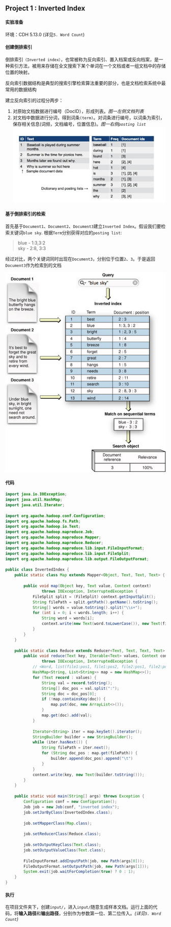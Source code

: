 ## Project 1 : Inverted Index

#### 实验准备
环境：CDH 5.13.0 (详见`5. Word Count`)

#### 创建倒排索引

倒排索引`（Inverted index）`，也常被称为反向索引、置入档案或反向档案，是一种索引方法，被用来存储在全文搜索下某个单词在一个文档或者一组文档中的存储位置的映射。

反向索引数据结构是典型的搜索引擎检索算法重要的部分，也是文档检索系统中最常用的数据结构

建立反向索引的过程分两步：
1. 对原始文档数据进行编号（DocID），形成列表。*图一左侧文档列表*
2. 对文档中数据进行分词，得到词条`(term)`。对词条进行编号，以词条为索引，保存相关信息(词频，文档编号，位置信息)。*图一右侧`posting list`*
![](https://github.com/s09g/notes/raw/master/cloud/9.%20Project%201%20:%20Inverted%20Index/assets/2.jpg)

#### 基于倒排索引的检索
首先基于`Document1`、`Document2`、`Document3`建立`Inverted Index`。假设我们要检索关键词`blue sky`. 根据`Term`分别获得对应的`posting list`:
> blue - 1:3,3:2 <br>
> sky - 2:8, 3:3

经过对比，两个关键词同时出现在`Document3`，分别位于位置`2`、`3`。于是返回`Document3`作为检索到的文档

![](https://github.com/s09g/notes/raw/master/cloud/9.%20Project%201%20:%20Inverted%20Index/assets/1.jpg)


#### 代码

```java
import java.io.IOException;
import java.util.HashMap;
import java.util.Iterator;

import org.apache.hadoop.conf.Configuration;
import org.apache.hadoop.fs.Path;
import org.apache.hadoop.io.Text;
import org.apache.hadoop.mapreduce.Job;
import org.apache.hadoop.mapreduce.Mapper;
import org.apache.hadoop.mapreduce.Reducer;
import org.apache.hadoop.mapreduce.lib.input.FileInputFormat;
import org.apache.hadoop.mapreduce.lib.input.FileSplit;
import org.apache.hadoop.mapreduce.lib.output.FileOutputFormat;

public class InvertedIndex {
	public static class Map extends Mapper<Object, Text, Text, Text> {

		public void map(Object key, Text value, Context context)
				throws IOException, InterruptedException {
			FileSplit split = (FileSplit) context.getInputSplit();
			String filePath = split.getPath().getName().toString();
			String[] words = value.toString().split("\\s+");
			for (int i = 0; i < words.length; i++) {
				String word = words[i];
				context.write(new Text(word.toLowerCase()), new Text(filePath + ":" + i));
			}
		}
	}

	public static class Reduce extends Reducer<Text, Text, Text, Text> {
		public void reduce(Text key, Iterable<Text> values, Context context)
				throws IOException, InterruptedException {
			// <Word, list(file1:pos1, file1:pos2, file2:pos1, file2:pos2),...>
			HashMap<String, List<String>> map = new HashMap<>();
			for (Text record : values) {
				String val = record.toString();
				String[] doc_pos = val.split(":");
				String doc = doc_pos[0];
				if (!map.containsKey(doc)) {
					map.put(doc, new ArrayList<>());
				}
				map.get(doc).add(val);
			}

			Iterator<String> iter = map.keySet().iterator();
			StringBuilder builder = new StringBuilder();
			while (iter.hasNext()) {
				String filePath = iter.next();
				for (String doc_pos : map.get(filePath)) {
					builder.append(doc_pos).append("\t")
				}
			}
			context.write(key, new Text(builder.toString()));
		}
	}

	public static void main(String[] args) throws Exception {
		Configuration conf = new Configuration();
		Job job = new Job(conf, "inverted index");
		job.setJarByClass(InvertedIndex.class);

		job.setMapperClass(Map.class);

		job.setReducerClass(Reduce.class);

		job.setOutputKeyClass(Text.class);
		job.setOutputValueClass(Text.class);

		FileInputFormat.addInputPath(job, new Path(args[0]));
		FileOutputFormat.setOutputPath(job, new Path(args[1]));
		System.exit(job.waitForCompletion(true) ? 0 : 1);
	}
}
```

#### 执行

在项目文件夹下，创建`input/`，进入`input/`随意生成样本文档。运行上面的代码，将**输入路径**和**输出路径**，分别作为参数第一位、第二位传入。*(详见`5. Word Count`)*
